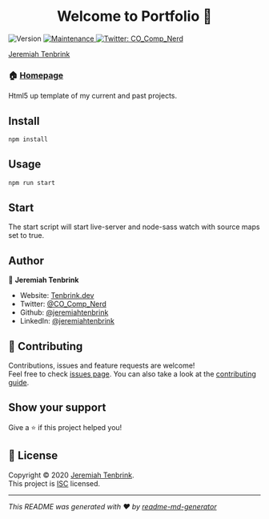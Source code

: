 <script type="text/javascript" src="https://platform.linkedin.com/badges/js/profile.js" async defer></script>
<h1 align="center">Welcome to Portfolio 👋</h1>
<p>
  <img alt="Version" src="https://img.shields.io/badge/version-1.0.0-blue.svg?cacheSeconds=2592000" />

  <a href="https://github.com/jeremiahtenbrink/jeremiahtenbrinkhub.io.git/graphs/commit-activity" target="_blank">
    <img alt="Maintenance" src="https://img.shields.io/badge/Maintained%3F-yes-green.svg" />
  </a>
  <a href="https://twitter.com/CO_Comp_Nerd" target="_blank">
    <img alt="Twitter: CO_Comp_Nerd" src="https://img.shields.io/twitter/follow/CO_Comp_Nerd.svg?style=social" />
  </a>
</p>
<div class="LI-profile-badge"  data-version="v1" data-size="medium" data-locale="en_US" data-type="horizontal" data-theme="light" data-vanity="jeremiahtenbrink"><a class="LI-simple-link" href='https://www.linkedin.com/in/jeremiahtenbrink?trk=profile-badge'>Jeremiah Tenbrink</a></div>

### 🏠 [Homepage](http://tenbrink.dev)

Html5 up template of my current and past projects. 

## Install

```sh
npm install
```

## Usage

```sh
npm run start
```

## Start
The start script will start live-server and node-sass watch with source maps
 set to true.

## Author

👤 **Jeremiah Tenbrink**

* Website: [Tenbrink.dev](http://tenbrink.dev)
* Twitter: [@CO_Comp_Nerd](https://twitter.com/CO_Comp_Nerd)
* Github: [@jeremiahtenbrink](https://github.com/jeremiahtenbrink)
* LinkedIn: [@jeremiahtenbrink](https://linkedin.com/in/jeremiahtenbrink)

## 🤝 Contributing

Contributions, issues and feature requests are welcome!<br />Feel free to check [issues page](https://github.com/jeremiahtenbrink/jeremiahtenbrink.github.io/issues). You can also take a look at the [contributing guide](https://github.com/jeremiahtenbrink/jeremiahtenbrinkhub.io.git/blob/master/CONTRIBUTING.md).

## Show your support

Give a ⭐️ if this project helped you!

## 📝 License

Copyright © 2020 [Jeremiah Tenbrink](https://github.com/jeremiahtenbrink).<br />
This project is [ISC](https://github.com/jeremiahtenbrink/jeremiahtenbrinkhub.io.git/blob/master/LICENSE) licensed.

***
_This README was generated with ❤️ by [readme-md-generator](https://github.com/kefranabg/readme-md-generator)_
